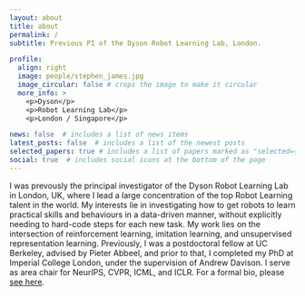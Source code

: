 ```yaml
---
layout: about
title: about
permalink: /
subtitle: Previous PI of the Dyson Robot Learning Lab, London.

profile:
  align: right
  image: people/stephen_james.jpg
  image_circular: false # crops the image to make it circular
  more_info: >
    <p>Dyson</p>
    <p>Robot Learning Lab</p>
    <p>London / Singapore</p>

news: false  # includes a list of news items
latest_posts: false  # includes a list of the newest posts
selected_papers: true # includes a list of papers marked as "selected={true}"
social: true  # includes social icons at the bottom of the page
---
```


I was prevously the principal investigator of the Dyson Robot Learning Lab in London, UK, where I lead a large concentration of the top Robot Learning talent in the world. My interests lie in investigating how to get robots to learn practical skills and behaviours in a data-driven manner, without explicitly needing to hard-code steps for each new task. My work lies on the intersection of reinforcement learning, imitation learning, and unsupervised representation learning.
Previously, I was a postdoctoral fellow at UC Berkeley, advised by Pieter Abbeel, and prior to that, I completed my PhD at Imperial College London, under the supervision of Andrew Davison. I serve as area chair for NeurIPS, CVPR, ICML, and ICLR. For a formal bio, please <a href="/bio">see here</a>.

